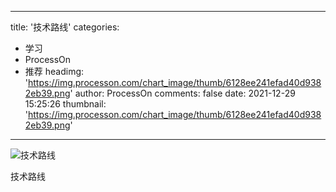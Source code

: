 
---
title: '技术路线'
categories: 
 - 学习
 - ProcessOn
 - 推荐
headimg: 'https://img.processon.com/chart_image/thumb/6128ee241efad40d9382eb39.png'
author: ProcessOn
comments: false
date: 2021-12-29 15:25:26
thumbnail: 'https://img.processon.com/chart_image/thumb/6128ee241efad40d9382eb39.png'
---

<div>   
<img class="thumb" alt="技术路线" src="https://img.processon.com/chart_image/thumb/6128ee241efad40d9382eb39.png" referrerpolicy="no-referrer">
<p>技术路线</p>  
</div>
            